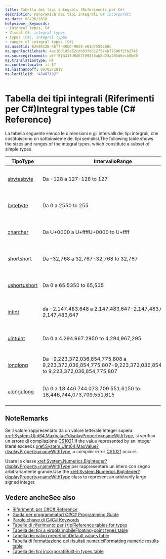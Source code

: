 ```yaml
---
title: Tabella dei tipi integrali (Riferimenti per C#)
description: Panoramica dei tipi integrali C# incorporati
ms.date: 08/20/2018
helpviewer_keywords:
- integral types, C#
- Visual C#, integral types
- types [C#], integral types
- ranges of integral types [C#]
ms.assetid: 62e86126-46ff-40b0-9028-e61d7558268c
ms.openlocfilehash: 4ac16d185a52cdb03fcb22f57ebf7506f2fb2745
ms.sourcegitcommit: efff8f331fd9467f093f8ab8d23a203d6ecb5b60
ms.translationtype: HT
ms.contentlocale: it-IT
ms.lasthandoff: 09/02/2018
ms.locfileid: "43467192"
---
```

# <a name="integral-types-table-c-reference"></a><span data-ttu-id="1d010-103">Tabella dei tipi integrali (Riferimenti per C#)</span><span class="sxs-lookup"><span data-stu-id="1d010-103">Integral types table (C# Reference)</span></span>

<span data-ttu-id="1d010-104">La tabella seguente elenca le dimensioni e gli intervalli dei tipi integrali, che costituiscono un sottoinsieme dei tipi semplici.</span><span class="sxs-lookup"><span data-stu-id="1d010-104">The following table shows the sizes and ranges of the integral types, which constitute a subset of simple types.</span></span>  
  
|<span data-ttu-id="1d010-105">Tipo</span><span class="sxs-lookup"><span data-stu-id="1d010-105">Type</span></span>|<span data-ttu-id="1d010-106">Intervallo</span><span class="sxs-lookup"><span data-stu-id="1d010-106">Range</span></span>|<span data-ttu-id="1d010-107">Dimensione</span><span class="sxs-lookup"><span data-stu-id="1d010-107">Size</span></span>|  
|----------|-----------|----------|  
|[<span data-ttu-id="1d010-108">sbyte</span><span class="sxs-lookup"><span data-stu-id="1d010-108">sbyte</span></span>](sbyte.md)|<span data-ttu-id="1d010-109">Da -128 a 127</span><span class="sxs-lookup"><span data-stu-id="1d010-109">-128 to 127</span></span>|<span data-ttu-id="1d010-110">Valore intero con segno a 8 bit</span><span class="sxs-lookup"><span data-stu-id="1d010-110">Signed 8-bit integer</span></span>|  
|[<span data-ttu-id="1d010-111">byte</span><span class="sxs-lookup"><span data-stu-id="1d010-111">byte</span></span>](byte.md)|<span data-ttu-id="1d010-112">Da 0 a 255</span><span class="sxs-lookup"><span data-stu-id="1d010-112">0 to 255</span></span>|<span data-ttu-id="1d010-113">Intero senza segno a 8 bit</span><span class="sxs-lookup"><span data-stu-id="1d010-113">Unsigned 8-bit integer</span></span>|  
|[<span data-ttu-id="1d010-114">char</span><span class="sxs-lookup"><span data-stu-id="1d010-114">char</span></span>](char.md)|<span data-ttu-id="1d010-115">Da U+0000 a U+ffff</span><span class="sxs-lookup"><span data-stu-id="1d010-115">U+0000 to U+ffff</span></span>|<span data-ttu-id="1d010-116">Carattere Unicode a 16 bit</span><span class="sxs-lookup"><span data-stu-id="1d010-116">Unicode 16-bit character</span></span>|  
|[<span data-ttu-id="1d010-117">short</span><span class="sxs-lookup"><span data-stu-id="1d010-117">short</span></span>](short.md)|<span data-ttu-id="1d010-118">Da –32,768 a 32,767</span><span class="sxs-lookup"><span data-stu-id="1d010-118">-32,768 to 32,767</span></span>|<span data-ttu-id="1d010-119">Valore intero a 16 bit con segno</span><span class="sxs-lookup"><span data-stu-id="1d010-119">Signed 16-bit integer</span></span>|  
|[<span data-ttu-id="1d010-120">ushort</span><span class="sxs-lookup"><span data-stu-id="1d010-120">ushort</span></span>](ushort.md)|<span data-ttu-id="1d010-121">Da 0 a 65.535</span><span class="sxs-lookup"><span data-stu-id="1d010-121">0 to 65,535</span></span>|<span data-ttu-id="1d010-122">Intero senza segno a 16 bit</span><span class="sxs-lookup"><span data-stu-id="1d010-122">Unsigned 16-bit integer</span></span>|  
|[<span data-ttu-id="1d010-123">int</span><span class="sxs-lookup"><span data-stu-id="1d010-123">int</span></span>](int.md)|<span data-ttu-id="1d010-124">da -2.147.483.648 a 2.147.483.647</span><span class="sxs-lookup"><span data-stu-id="1d010-124">-2,147,483,648 to 2,147,483,647</span></span>|<span data-ttu-id="1d010-125">Valore intero a 32 bit con segno</span><span class="sxs-lookup"><span data-stu-id="1d010-125">Signed 32-bit integer</span></span>|  
|[<span data-ttu-id="1d010-126">uint</span><span class="sxs-lookup"><span data-stu-id="1d010-126">uint</span></span>](uint.md)|<span data-ttu-id="1d010-127">Da 0 a 4.294.967.295</span><span class="sxs-lookup"><span data-stu-id="1d010-127">0 to 4,294,967,295</span></span>|<span data-ttu-id="1d010-128">Intero senza segno a 32 bit</span><span class="sxs-lookup"><span data-stu-id="1d010-128">Unsigned 32-bit integer</span></span>|  
|[<span data-ttu-id="1d010-129">long</span><span class="sxs-lookup"><span data-stu-id="1d010-129">long</span></span>](long.md)|<span data-ttu-id="1d010-130">Da -9,223,372,036,854,775,808 a 9,223,372,036,854,775,807</span><span class="sxs-lookup"><span data-stu-id="1d010-130">-9,223,372,036,854,775,808 to 9,223,372,036,854,775,807</span></span>|<span data-ttu-id="1d010-131">Numero intero con segno a 64 bit</span><span class="sxs-lookup"><span data-stu-id="1d010-131">Signed 64-bit integer</span></span>|  
|[<span data-ttu-id="1d010-132">ulong</span><span class="sxs-lookup"><span data-stu-id="1d010-132">ulong</span></span>](ulong.md)|<span data-ttu-id="1d010-133">Da 0 a 18.446.744.073.709.551.615</span><span class="sxs-lookup"><span data-stu-id="1d010-133">0 to 18,446,744,073,709,551,615</span></span>|<span data-ttu-id="1d010-134">Intero senza segno a 64 bit</span><span class="sxs-lookup"><span data-stu-id="1d010-134">Unsigned 64-bit integer</span></span>|  

## <a name="remarks"></a><span data-ttu-id="1d010-135">Note</span><span class="sxs-lookup"><span data-stu-id="1d010-135">Remarks</span></span>
  
<span data-ttu-id="1d010-136">Se il valore rappresentato da un valore letterale Integer supera <xref:System.UInt64.MaxValue?displayProperty=nameWithType>, si verifica un errore di compilazione [CS1021](../../misc/cs1021.md).</span><span class="sxs-lookup"><span data-stu-id="1d010-136">If the value represented by an integer literal exceeds <xref:System.UInt64.MaxValue?displayProperty=nameWithType>, a compiler error [CS1021](../../misc/cs1021.md) occurs.</span></span>

<span data-ttu-id="1d010-137">Usare la classe <xref:System.Numerics.BigInteger?displayProperty=nameWithType> per rappresentare un intero con segno arbitrariamente grande.</span><span class="sxs-lookup"><span data-stu-id="1d010-137">Use the <xref:System.Numerics.BigInteger?displayProperty=nameWithType> class to represent an arbitrarily large signed integer.</span></span>
  
## <a name="see-also"></a><span data-ttu-id="1d010-138">Vedere anche</span><span class="sxs-lookup"><span data-stu-id="1d010-138">See also</span></span>

- [<span data-ttu-id="1d010-139">Riferimenti per C#</span><span class="sxs-lookup"><span data-stu-id="1d010-139">C# Reference</span></span>](../index.md)
- [<span data-ttu-id="1d010-140">Guida per programmatori C#</span><span class="sxs-lookup"><span data-stu-id="1d010-140">C# Programming Guide</span></span>](../../programming-guide/index.md)
- [<span data-ttu-id="1d010-141">Parole chiave di C#</span><span class="sxs-lookup"><span data-stu-id="1d010-141">C# Keywords</span></span>](index.md)
- [<span data-ttu-id="1d010-142">Tabelle di riferimento per i tipi</span><span class="sxs-lookup"><span data-stu-id="1d010-142">Reference tables for types</span></span>](reference-tables-for-types.md)
- [<span data-ttu-id="1d010-143">Tabella dei tipi a virgola mobile</span><span class="sxs-lookup"><span data-stu-id="1d010-143">Floating-point types table</span></span>](floating-point-types-table.md)
- [<span data-ttu-id="1d010-144">Tabella dei valori predefiniti</span><span class="sxs-lookup"><span data-stu-id="1d010-144">Default values table</span></span>](default-values-table.md)
- [<span data-ttu-id="1d010-145">Tabella di formattazione dei risultati numerici</span><span class="sxs-lookup"><span data-stu-id="1d010-145">Formatting numeric results table</span></span>](formatting-numeric-results-table.md)
- [<span data-ttu-id="1d010-146">Tabella dei tipi incorporati</span><span class="sxs-lookup"><span data-stu-id="1d010-146">Built-in types table</span></span>](built-in-types-table.md)
